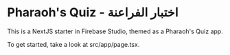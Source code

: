 
# Pharaoh's Quiz - اختبار الفراعنة

This is a NextJS starter in Firebase Studio, themed as a Pharaoh's Quiz app.

To get started, take a look at src/app/page.tsx.
